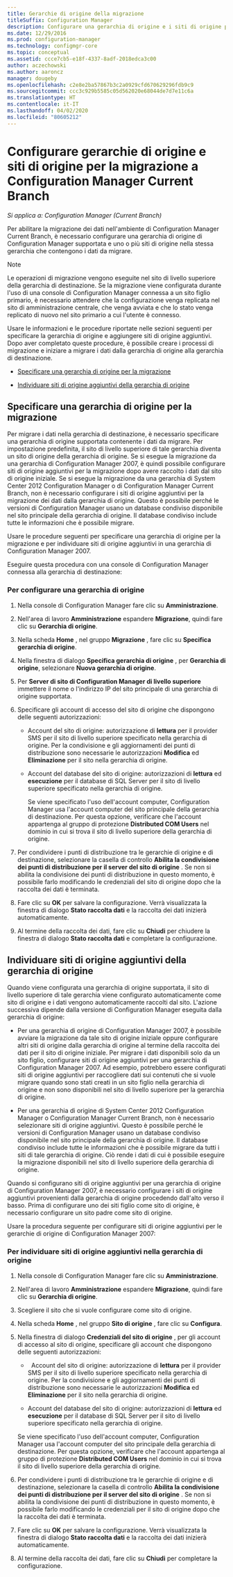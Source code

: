 ```yaml
---
title: Gerarchie di origine della migrazione
titleSuffix: Configuration Manager
description: Configurare una gerarchia di origine e i siti di origine per eseguire la migrazione dei dati all'ambiente di Configuration Manager Current Branch.
ms.date: 12/29/2016
ms.prod: configuration-manager
ms.technology: configmgr-core
ms.topic: conceptual
ms.assetid: ccce7cb5-e18f-4337-8adf-2018edca3c00
author: aczechowski
ms.author: aaroncz
manager: dougeby
ms.openlocfilehash: c2e8e2ba57867b3c2a0929cfd670629296fdb9c9
ms.sourcegitcommit: ccc3c929b5585c05d562020e68044de7d7e11c6a
ms.translationtype: HT
ms.contentlocale: it-IT
ms.lasthandoff: 04/02/2020
ms.locfileid: "80605212"
---
```

# <a name="configure-source-hierarchies-and-source-sites-for-migration-to-configuration-manager-current-branch"></a>Configurare gerarchie di origine e siti di origine per la migrazione a Configuration Manager Current Branch

*Si applica a: Configuration Manager (Current Branch)*

Per abilitare la migrazione dei dati nell'ambiente di Configuration Manager Current Branch, è necessario configurare una gerarchia di origine di Configuration Manager supportata e uno o più siti di origine nella stessa gerarchia che contengono i dati da migrare.  

> [!NOTE]  
>  Le operazioni di migrazione vengono eseguite nel sito di livello superiore della gerarchia di destinazione. Se la migrazione viene configurata durante l'uso di una console di Configuration Manager connessa a un sito figlio primario, è necessario attendere che la configurazione venga replicata nel sito di amministrazione centrale, che venga avviata e che lo stato venga replicato di nuovo nel sito primario a cui l'utente è connesso.  

 Usare le informazioni e le procedure riportate nelle sezioni seguenti per specificare la gerarchia di origine e aggiungere siti di origine aggiuntivi. Dopo aver completato queste procedure, è possibile creare i processi di migrazione e iniziare a migrare i dati dalla gerarchia di origine alla gerarchia di destinazione.  

-   [Specificare una gerarchia di origine per la migrazione](#BKBM_ConfigSrcHierarchy)  

-   [Individuare siti di origine aggiuntivi della gerarchia di origine](#BKBM_ConfigSrcSites)  

##  <a name="specify-a-source-hierarchy-for-migration"></a><a name="BKBM_ConfigSrcHierarchy"></a> Specificare una gerarchia di origine per la migrazione  
 Per migrare i dati nella gerarchia di destinazione, è necessario specificare una gerarchia di origine supportata contenente i dati da migrare. Per impostazione predefinita, il sito di livello superiore di tale gerarchia diventa un sito di origine della gerarchia di origine. Se si esegue la migrazione da una gerarchia di Configuration Manager 2007, è quindi possibile configurare siti di origine aggiuntivi per la migrazione dopo avere raccolto i dati dal sito di origine iniziale. Se si esegue la migrazione da una gerarchia di System Center 2012 Configuration Manager o di Configuration Manager Current Branch, non è necessario configurare i siti di origine aggiuntivi per la migrazione dei dati dalla gerarchia di origine. Questo è possibile perché le versioni di Configuration Manager usano un database condiviso disponibile nel sito principale della gerarchia di origine. Il database condiviso include tutte le informazioni che è possibile migrare.  

 Usare le procedure seguenti per specificare una gerarchia di origine per la migrazione e per individuare siti di origine aggiuntivi in una gerarchia di Configuration Manager 2007.  

 Eseguire questa procedura con una console di Configuration Manager connessa alla gerarchia di destinazione:  

### <a name="to-configure-a-source-hierarchy"></a>Per configurare una gerarchia di origine   

1. Nella console di Configuration Manager fare clic su **Amministrazione**.  

2. Nell'area di lavoro **Amministrazione** espandere **Migrazione**, quindi fare clic su **Gerarchia di origine**.  

3. Nella scheda **Home** , nel gruppo **Migrazione** , fare clic su **Specifica gerarchia di origine**.  

4. Nella finestra di dialogo **Specifica gerarchia di origine** , per **Gerarchia di origine**, selezionare **Nuova gerarchia di origine**.  

5. Per **Server di sito di Configuration Manager di livello superiore** immettere il nome o l'indirizzo IP del sito principale di una gerarchia di origine supportata.  

6. Specificare gli account di accesso del sito di origine che dispongono delle seguenti autorizzazioni:  

   - Account del sito di origine: autorizzazione di **lettura** per il provider SMS per il sito di livello superiore specificato nella gerarchia di origine. Per la condivisione e gli aggiornamenti dei punti di distribuzione sono necessarie le autorizzazioni **Modifica** ed **Eliminazione** per il sito nella gerarchia di origine.

   - Account del database del sito di origine: autorizzazioni di **lettura** ed **esecuzione** per il database di SQL Server per il sito di livello superiore specificato nella gerarchia di origine.  

     Se viene specificato l'uso dell'account computer, Configuration Manager usa l'account computer del sito principale della gerarchia di destinazione. Per questa opzione, verificare che l'account appartenga al gruppo di protezione **Distributed COM Users** nel dominio in cui si trova il sito di livello superiore della gerarchia di origine.  

7. Per condividere i punti di distribuzione tra le gerarchie di origine e di destinazione, selezionare la casella di controllo **Abilita la condivisione dei punti di distribuzione per il server del sito di origine** . Se non si abilita la condivisione dei punti di distribuzione in questo momento, è possibile farlo modificando le credenziali del sito di origine dopo che la raccolta dei dati è terminata.  

8. Fare clic su **OK** per salvare la configurazione. Verrà visualizzata la finestra di dialogo **Stato raccolta dati** e la raccolta dei dati inizierà automaticamente.  

9. Al termine della raccolta dei dati, fare clic su **Chiudi** per chiudere la finestra di dialogo **Stato raccolta dati** e completare la configurazione.  

##  <a name="identify-additional-source-sites-of-the-source-hierarchy"></a><a name="BKBM_ConfigSrcSites"></a> Individuare siti di origine aggiuntivi della gerarchia di origine  
 Quando viene configurata una gerarchia di origine supportata, il sito di livello superiore di tale gerarchia viene configurato automaticamente come sito di origine e i dati vengono automaticamente raccolti dal sito. L'azione successiva dipende dalla versione di Configuration Manager eseguita dalla gerarchia di origine:  

-   Per una gerarchia di origine di Configuration Manager 2007, è possibile avviare la migrazione da tale sito di origine iniziale oppure configurare altri siti di origine dalla gerarchia di origine al termine della raccolta dei dati per il sito di origine iniziale. Per migrare i dati disponibili solo da un sito figlio, configurare siti di origine aggiuntivi per una gerarchia di Configuration Manager 2007. Ad esempio, potrebbero essere configurati siti di origine aggiuntivi per raccogliere dati sui contenuti che si vuole migrare quando sono stati creati in un sito figlio nella gerarchia di origine e non sono disponibili nel sito di livello superiore per la gerarchia di origine.  

-   Per una gerarchia di origine di System Center 2012 Configuration Manager o Configuration Manager Current Branch, non è necessario selezionare siti di origine aggiuntivi. Questo è possibile perché le versioni di Configuration Manager usano un database condiviso disponibile nel sito principale della gerarchia di origine. Il database condiviso include tutte le informazioni che è possibile migrare da tutti i siti di tale gerarchia di origine. Ciò rende i dati di cui è possibile eseguire la migrazione disponibili nel sito di livello superiore della gerarchia di origine.  

Quando si configurano siti di origine aggiuntivi per una gerarchia di origine di Configuration Manager 2007, è necessario configurare i siti di origine aggiuntivi provenienti dalla gerarchia di origine procedendo dall'alto verso il basso. Prima di configurare uno dei siti figlio come sito di origine, è necessario configurare un sito padre come sito di origine.  

Usare la procedura seguente per configurare siti di origine aggiuntivi per le gerarchie di origine di Configuration Manager 2007:  

### <a name="to-identify-additional-source-sites-in-the-source-hierarchy"></a>Per individuare siti di origine aggiuntivi nella gerarchia di origine 

1.  Nella console di Configuration Manager fare clic su **Amministrazione**.  

2.  Nell'area di lavoro **Amministrazione** espandere **Migrazione**, quindi fare clic su **Gerarchia di origine**.  

3.  Scegliere il sito che si vuole configurare come sito di origine.  

4.  Nella scheda **Home** , nel gruppo **Sito di origine** , fare clic su **Configura**.  

5.  Nella finestra di dialogo **Credenziali del sito di origine** , per gli account di accesso al sito di origine, specificare gli account che dispongono delle seguenti autorizzazioni:  

    -   Account del sito di origine: autorizzazione di **lettura** per il provider SMS per il sito di livello superiore specificato nella gerarchia di origine. Per la condivisione e gli aggiornamenti dei punti di distribuzione sono necessarie le autorizzazioni **Modifica** ed **Eliminazione** per il sito nella gerarchia di origine.  

    -   Account del database del sito di origine: autorizzazioni di **lettura** ed **esecuzione** per il database di SQL Server per il sito di livello superiore specificato nella gerarchia di origine.  

    Se viene specificato l'uso dell'account computer, Configuration Manager usa l'account computer del sito principale della gerarchia di destinazione. Per questa opzione, verificare che l'account appartenga al gruppo di protezione **Distributed COM Users** nel dominio in cui si trova il sito di livello superiore della gerarchia di origine.  

6.  Per condividere i punti di distribuzione tra le gerarchie di origine e di destinazione, selezionare la casella di controllo **Abilita la condivisione dei punti di distribuzione per il server del sito di origine** . Se non si abilita la condivisione dei punti di distribuzione in questo momento, è possibile farlo modificando le credenziali per il sito di origine dopo che la raccolta dei dati è terminata.  

7. Fare clic su **OK** per salvare la configurazione. Verrà visualizzata la finestra di dialogo **Stato raccolta dati** e la raccolta dei dati inizierà automaticamente.  

8.  Al termine della raccolta dei dati, fare clic su **Chiudi** per completare la configurazione.  
